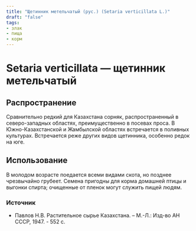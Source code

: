 ```yaml
---
title: "Щетинник метельчатый (рус.) (Setaria verticillata L.)"
draft: "false"
tags:
- злак
- пища
- корм
--- 
```

# Setaria verticillata — щетинник метельчатый
## Распространение
Сравнительно редкий для Казахстана сорняк, распространенный в северо-западных областях, преимущественно в посевах проса. В Южно-Казахстанской и Жамбылской областях встречается в поливных культурах. Встречается реже других видов щетинника, особенно редок на юге.
## Использование
В молодом возрасте поедается всеми видами скота, но позднее чрезвычайно грубеет. Семена пригодны для корма домашней птицы и выгонки спирта; очищенные от пленок могут служить пищей людям.
### Источник
* Павлов Н.В. Растительное сырье Казахстана. – М.-Л.: Изд-во АН СССР, 1947. - 552 с.
